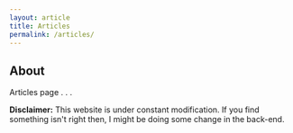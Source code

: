 ```yaml
---
layout: article
title: Articles
permalink: /articles/
---
```


## About

Articles page
.
.
.

**Disclaimer:** This website is under constant modification.
If you find something isn't right then,
I might be doing some change in the back-end.
